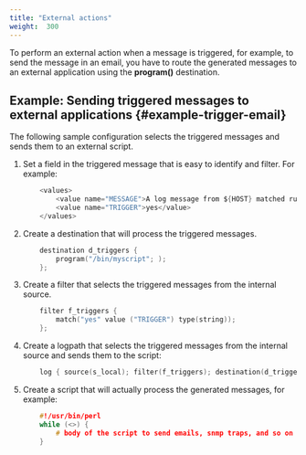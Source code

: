 ```yaml
---
title: "External actions"
weight:  300
---
```

<!-- DISCLAIMER: This file is based on the syslog-ng Open Source Edition documentation https://github.com/balabit/syslog-ng-ose-guides/commit/2f4a52ee61d1ea9ad27cb4f3168b95408fddfdf2 and is used under the terms of The syslog-ng Open Source Edition Documentation License. The file has been modified by Axoflow. -->

To perform an external action when a message is triggered, for example, to send the message in an email, you have to route the generated messages to an external application using the **program()** destination.


## Example: Sending triggered messages to external applications {#example-trigger-email}

The following sample configuration selects the triggered messages and sends them to an external script.

1.  Set a field in the triggered message that is easy to identify and filter. For example:
    
    ```c
        <values>
            <value name="MESSAGE">A log message from ${HOST} matched rule number $.classifier.rule_id</value>
            <value name="TRIGGER">yes</value>
        </values>
    
    ```

2.  Create a destination that will process the triggered messages.
    
    ```c
        destination d_triggers {
            program("/bin/myscript"; );
        };
    ```

3.  Create a filter that selects the triggered messages from the internal source.
    
    ```c
        filter f_triggers {
            match("yes" value ("TRIGGER") type(string));
        };
    ```

4.  Create a logpath that selects the triggered messages from the internal source and sends them to the script:
    
    ```c
        log { source(s_local); filter(f_triggers); destination(d_triggers); };
    ```

5.  Create a script that will actually process the generated messages, for example:
    
    ```c
        #!/usr/bin/perl
        while (<>) {
            # body of the script to send emails, snmp traps, and so on
        }
    
    ```

